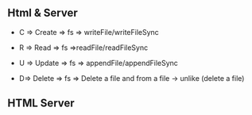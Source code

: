 ## Html & Server

- C => Create => fs => writeFile/writeFileSync

- R => Read => fs =>readFile/readFileSync

- U => Update =>
fs => appendFile/appendFileSync

- D=> Delete => fs => Delete a file and from a file -> unlike (delete a file)

## HTML Server 

## 